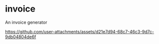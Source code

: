 # invoice

An invoice generator

https://github.com/user-attachments/assets/d21e7d94-68c7-46c3-9d7c-9db04804de6f
